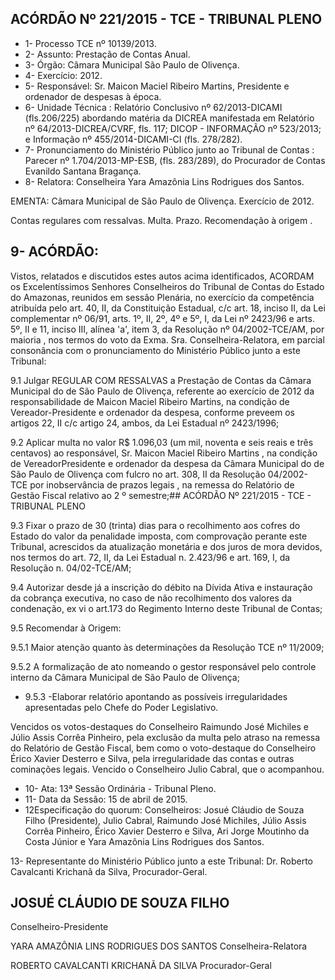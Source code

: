 
## ACÓRDÃO Nº 221/2015 - TCE - TRIBUNAL PLENO

- 1- Processo TCE nº 10139/2013.
- 2- Assunto: Prestação de Contas Anual.
- 3- Órgão: Câmara Municipal São Paulo de Olivença.
- 4- Exercício: 2012.
- 5- Responsável: Sr. Maicon Maciel Ribeiro Martins, Presidente e ordenador de despesas à época.
- 6-  Unidade Técnica :  Relatório  Conclusivo  nº  62/2013-DICAMI  (fls.206/225)  abordando matéria da DICREA manifestada em Relatório nº 64/2013-DICREA/CVRF, fls. 117; DICOP - INFORMAÇÃO nº 523/2013; e Informação nº 455/2014-DICAMI-CI (fls. 278/282).
- 7-  Pronunciamento  do Ministério  Público  junto  ao Tribunal  de  Contas :  Parecer  nº 1.704/2013-MP-ESB, (fls. 283/289), do Procurador de Contas Evanildo Santana Bragança.
- 8- Relatora: Conselheira Yara Amazônia Lins Rodrigues dos Santos.

EMENTA: Câmara Municipal de São Paulo de Olivença. Exercício de 2012.

Contas regulares com ressalvas. Multa. Prazo. Recomendação à origem .

## 9- ACÓRDÃO:

Vistos, relatados e discutidos estes autos acima identificados,  ACORDAM os Excelentíssimos  Senhores  Conselheiros  do  Tribunal  de  Contas  do  Estado  do Amazonas, reunidos em sessão Plenária, no exercício da competência atribuída pelo art. 40, II, da Constituição Estadual, c/c art. 18, inciso II, da Lei complementar nº 06/91, arts. 1º,  II,  2º,  4º  e  5º,  I,  da  Lei  nº  2423/96  e  arts.  5º,  II  e  11,  inciso  III,  alínea  'a',  item  3,  da Resolução  nº  04/2002-TCE/AM, por  maioria , nos  termos  do  voto  da  Exma.  Sra. Conselheira-Relatora, em parcial  consonância com  o  pronunciamento  do  Ministério Público junto a este Tribunal:

9.1  Julgar  REGULAR  COM  RESSALVAS  a  Prestação  de  Contas  da Câmara  Municipal  do  de  São  Paulo  de  Olivença,  referente  ao  exercício  de  2012  da responsabilidade de Maicon Maciel Ribeiro Martins, na condição de Vereador-Presidente e ordenador da despesa, conforme preveem os artigos 22, II c/c artigo 24, ambos, da Lei Estadual nº 2423/1996;

9.2 Aplicar multa no valor R$ 1.096,03 (um mil, noventa e seis reais e três centavos) ao responsável, Sr. Maicon Maciel Ribeiro Martins , na condição de VereadorPresidente e ordenador da despesa da Câmara Municipal do de São Paulo de Olivença com  fulcro  no  art.  308,  II  da  Resolução  04/2002-  TCE  por inobservância  de  prazos legais , na remessa do Relatório de Gestão Fiscal relativo ao 2 º semestre;## ACÓRDÃO Nº 221/2015 - TCE - TRIBUNAL PLENO

9.3 Fixar o prazo de  30 (trinta) dias para  o recolhimento aos cofres do Estado  do  valor  da  penalidade  imposta,  com  comprovação  perante  este  Tribunal, acrescidos da atualização monetária e dos juros de mora devidos, nos termos do art. 72, II, da Lei Estadual n. 2.423/96 e art. 169, I, da Resolução n. 04/02-TCE/AM;

9.4 Autorizar desde já a inscrição do débito na Dívida Ativa e instauração da cobrança executiva, no caso de não recolhimento dos valores da condenação, ex vi o art.173 do Regimento Interno deste Tribunal de Contas;

9.5 Recomendar à Origem:

9.5.1  Maior  atenção  quanto  às  determinações  da  Resolução  TCE  nº 11/2009;

9.5.2 A formalização de ato nomeando o gestor responsável pelo controle interno da Câmara Municipal de São Paulo de Olivença;

- 9.5.3 -Elaborar relatório apontando as possíveis irregularidades apresentadas pelo Chefe do Poder Legislativo.

Vencidos os votos-destaques do Conselheiro Raimundo José Michiles e Júlio Assis Corrêa  Pinheiro,  pela  exclusão  da multa  pelo  atraso  na  remessa  do  Relatório  de Gestão Fiscal, bem como o voto-destaque do Conselheiro Érico Xavier Desterro e Silva,  pela  irregularidade  das  contas  e  outras cominações  legais.  Vencido  o Conselheiro Julio Cabral, que o acompanhou.

- 10- Ata: 13ª Sessão Ordinária - Tribunal Pleno.
- 11- Data da Sessão: 15 de abril de 2015.
- 12Especificação do quorum: Conselheiros: Josué Cláudio de Souza Filho (Presidente),  Julio  Cabral,  Raimundo  José  Michiles,  Júlio  Assis  Corrêa  Pinheiro,  Érico Xavier  Desterro  e  Silva,  Ari  Jorge  Moutinho  da  Costa  Júnior  e  Yara  Amazônia  Lins Rodrigues dos Santos.

13- Representante do Ministério Público junto a este Tribunal: Dr. Roberto Cavalcanti Krichanã da Silva, Procurador-Geral.

## JOSUÉ CLÁUDIO DE SOUZA FILHO

Conselheiro-Presidente

YARA AMAZÔNIA LINS RODRIGUES DOS SANTOS Conselheira-Relatora

ROBERTO CAVALCANTI KRICHANÃ DA SILVA Procurador-Geral